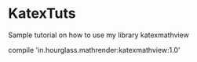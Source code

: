 # KatexTuts
Sample tutorial on how to use my library katexmathview

compile 'in.hourglass.mathrender:katexmathview:1.0'
